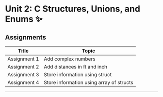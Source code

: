 # Unit 2: C Structures, Unions, and Enums ✨️

## Assignments

| Title | Topic |
| ----- | ------|
| Assignment 1 | Add complex numbers |
| Assignment 2 | Add distances in ft and inch |
| Assignment 3 | Store information using struct |
| Assignment 4 | Store information using array of structs |
__________________________________________________________________ 

